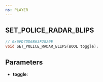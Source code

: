 ```yaml
---
ns: PLAYER
---
```

## SET_POLICE_RADAR_BLIPS

```c
// 0x6FD7DD6B63F2820E
void SET_POLICE_RADAR_BLIPS(BOOL toggle);
```

## Parameters
* **toggle**:
